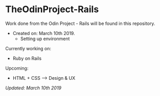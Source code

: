 # TheOdinProject-Rails
Work done from the Odin Project - Rails will be found in this repository.
- Created on: March 10th 2019.
  - Setting up environment

Currently working on:
- Ruby on Rails

Upcoming:
- HTML + CSS --> Design & UX

*Updated: March 10th 2019*
